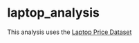 # laptop_analysis

This analysis uses the [Laptop Price Dataset](https://www.kaggle.com/datasets/ehtishamsadiq/uncleaned-laptop-price-dataset/data)





